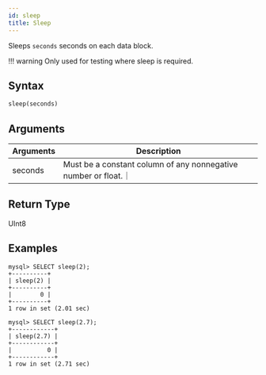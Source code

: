 ```yaml
---
id: sleep
title: Sleep
---
```


Sleeps `seconds` seconds on each data block.

!!! warning 
    Only used for testing where sleep is required.


## Syntax

```sql
sleep(seconds)
```

## Arguments

| Arguments   | Description |
| ----------- | ----------- |
| seconds  | Must be a constant column of any nonnegative number or float.｜

## Return Type

UInt8

## Examples

```
mysql> SELECT sleep(2);
+----------+
| sleep(2) |
+----------+
|        0 |
+----------+
1 row in set (2.01 sec)

mysql> SELECT sleep(2.7);
+------------+
| sleep(2.7) |
+------------+
|          0 |
+------------+
1 row in set (2.71 sec)
```
